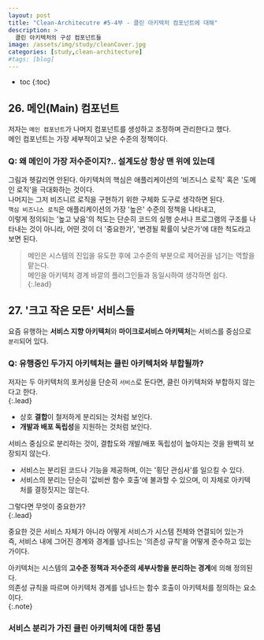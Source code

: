 ```yaml
---
layout: post
title: "Clean-Architecutre #5-4부 - 클린 아키텍처 컴포넌트에 대해"
description: >
  클린 아키텍처의 구성 컴포넌트들
image: /assets/img/study/cleanCover.jpg
categories: [study,clean-architecture]
#tags: [blog]
---
```

* toc
{:toc}

## 26. 메인(Main) 컴포넌트

저자는 `메인 컴포넌트`가 나머지 컴포넌트를 생성하고 조정하며 관리한다고 했다.<br>
메인 컴포넌트는 가장 세부적이고 낮은 수준의 정책이다. <br>

### Q: 왜 메인이 가장 저수준이지?.. 설계도상 항상 맨 위에 있는데
그림과 헷갈리면 안된다. 아키텍처의 핵심은 애플리케이션의 '비즈니스 로직' 혹은 '도메인 로직'을 극대화하는 것이다.<br>
나머지는 그저 비즈니르 로직을 구현하기 위한 구체화 도구로 생각하면 된다.<br>
`핵심 비즈니스 로직`은 애플리케이션의 가장 '높은' 수준의 정책을 나타내고, <br>
이렇게 정의되는 '높고 낮음'의 척도는 단순히 코드의 실행 순서나 프로그램의 구조를 나타내는 것이 아니라, 어떤 것이 더 '중요한가', '변경될 확률이 낮은가'에 대한 척도라고 보면 된다.<br>


> 메인은 시스템의 진입을 유도한 후에 고수준의 부분으로 제어권을 넘기는 역할을 맡는다.<br>
> 메인을 아키텍처 경계 바깥의 플러그인들과 동일시하여 생각하면 쉽다.<br>
{:.lead}



## 27. '크고 작은 모든' 서비스들

요즘 유행하는 **서비스 지향 아키텍처**와 **마이크로서비스 아키텍처**는 서비스를 중심으로 `분리`되어 있다.<br>
### Q: 유행중인 두가지 아키텍처는 클린 아키텍처와 부합될까?
저자는 두 아키텍처의 포커싱을 단순히 `서비스`로 둔다면, 클린 아키텍처와 부합하지 않는다고 한다.<br>
{:.lead}
* 상호 **결합**이 철저하게 분리되는 것처럼 보인다.
* **개발과 배포 독립성**을 지원하는 것처럼 보인다.

서비스 중심으로 분리하는 것이, 결합도와 개발/배포 독립성이 높아지는 것을 완벽히 보장되지 않는다.<br>

* 서비스는 분리된 코드나 기능을 제공하며, 이는 '횡단 관심사'를 일으킬 수 있다.
* 서비스의 분리는 단순히 '값비싼 함수 호출'에 불과할 수 있으며, 이 자체로 아키텍처를 결정짓지는 않는다.


그렇다면 무엇이 중요한가?<br>
{:.lead}

중요한 것은 서비스 자체가 아니라 어떻게 서비스가 시스템 전체와 연결되어 있는가 <br>
즉, 서비스 내에 그어진 경계와 경계를 넘나드는 '의존성 규칙'을 어떻게 준수하고 있는가이다.<br>

아키텍처는 시스템의 **고수준 정책과 저수준의 세부사항을 분리하는 경계**에 의해 정의된다.<br>
의존성 규칙을 따르며 아키텍처 경계를 넘나드는 함수 호출이 아키텍처를 정의하는 요소이다.<br>
{:.note}


### 서비스 분리가 가진 클린 아키텍처에 대한 통념



